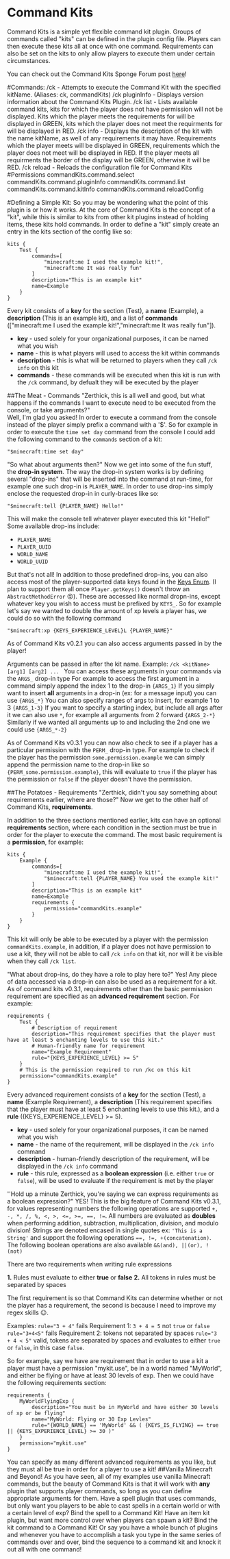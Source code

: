 # Command Kits
Command Kits is a simple yet flexible command kit plugin. Groups of commands called "kits" can be defined in the plugin config file. Players can then execute these kits all at once with one command. Requirements can also be set on the kits to only allow players to execute them under certain circumstances.

You can check out the Command Kits Sponge Forum post [here](https://forums.spongepowered.org/t/command-kits-v1-0-0-kits-of-commands-and-items/10270 "Command Kits Forum Post")!

#Commands:
    /ck <kitName> - Attempts to execute the Command Kit with the specified kitName. (Aliases: ck, commandKits)
    /ck pluginInfo - Displays version information about the Command Kits Plugin.
    /ck list - Lists available command kits, kits for which the player does not have permission will not be displayed.  Kits which the player meets the requirements for will be displayed in GREEN, kits which the player does not meet the requirments for will be displayed in RED.
    /ck info <kitName> - Displays the description of the kit with the name kitName, as well of any requirements it may have.  Requirements which the player meets will be displayed in GREEN, requirements which the player does not meet will be displayed in RED.  If the player meets all requirments the border of the display will be GREEN, otherwise it will be RED.
    /ck reload - Reloads the configuration file for Command Kits
#Permissions
    commandKits.command.select
    commandKits.command.pluginInfo
    commandKits.command.list
    commandKits.command.kitInfo
    commandKits.command.reloadConfig

#Defining a Simple Kit:
So you may be wondering what the point of this plugin is or how it works.  At the core of Command Kits is the concept of a "kit", while this is similar to kits from other kit plugins instead of holding items, these kits hold commands.  In order to define a "kit" simply create an entry in the kits section of the config like so:

    kits {
        Test {
            commands=[
                "minecraft:me I used the example kit!",
                "minecraft:me It was really fun"
            ]
            description="This is an example kit"
            name=Example
        }
    }
Every kit consists of a **key** for the section (Test), a **name** (Example), a **description** (This is an example kit), and a list of **commands** (["minecraft:me I used the example kit!","minecraft:me It was really fun"]). 

  - **key** - used solely for your organizational purposes, it can be named what you wish
  - **name** - this is what players will used to access the kit within commands
  - **description** - this is what will be returned to players when they call ```/ck info``` on this kit
  - **commands** - these commands will be executed when this kit is run with the ```/ck``` command, by defualt they will be executed by the player

##The Meat - Commands
"Zerthick, this is all well and good, but what happens if the commands I want to execute need to be executed from the console, or take arguments?"  
Well, I'm glad you asked!  In order to execute a command from the console instead of the player simply prefix a command with a '$'.  So for example in order to execute the ```time set day``` command from the console I could add the following command to the ```commands``` section of a kit:

`"$minecraft:time set day"`

"So what about arguments then?"
Now we get into some of the fun stuff, the **drop-in system**.  The way the drop-in system works is by defining several "drop-ins" that will be inserted into the command at run-time, for example one such drop-in is ```PLAYER_NAME```.  In order to use drop-ins simply enclose the requested drop-in in curly-braces like so:

```"$minecraft:tell {PLAYER_NAME} Hello!"```

This will make the console tell whatever player executed this kit "Hello!" Some available drop-ins include:

- ```PLAYER_NAME```
- ```PLAYER_UUID```
- ```WORLD_NAME```
- ```WORLD_UUID```

But that's not all!  In addition to those predefined drop-ins, you can also access most of the player-supported data keys found in the [Keys Enum](https://jd.spongepowered.org/org/spongepowered/api/data/key/Keys.html).  (I plan to support them all once ```Player.getKeys()``` doesn't throw an ```AbstractMethodError``` :stuck_out_tongue_winking_eye:).  These are accessed like normal dropn-ins, except whatever key you wish to access must be prefixed by ```KEYS_```.  So for example let's say we wanted to double the amount of xp levels a player has, we could do so with the following command

```"$minecraft:xp {KEYS_EXPERIENCE_LEVEL}L {PLAYER_NAME}"```

As of Command Kits v0.2.1 you can also access arguments passed in by the player!

Arguments can be passed in after the kit name. Example: ```/ck <kitName> [arg1] [arg2] ... ```
You can access these arguments in your commands via the ```ARGS_``` drop-in type
For example to access the first argument in  a command simply append the index 1 to the drop-in ```{ARGS_1}```
If you simply want to insert **all** arguments in a drop-in (ex: for a message input) you can use ```{ARGS_*}```
You can also specify ranges of args to insert, for example 1 to 3 ```{ARGS_1-3}```
If you want to specify a starting index, but include all args after it we can also use ```*```, for example all arguments from 2 forward ```{ARGS_2-*}```
Similarly if we wanted all arguments up to and including the 2nd one we could use ```{ARGS_*-2}```

As of Command Kits v0.3.1 you can now also check to see if a player has a particular permission with the ```PERM_``` drop-in type.  For example to check if the player has the permission ```some.permission.example``` we can simply append the permission name to the drop-in like so ```{PERM_some.permission.example}```, this will evaluate to ```true``` if the player has the permission or ```false``` if the player doesn't have the permission.

##The Potatoes - Requirements
"Zerthick, didn't you say something about requirements earlier, where are those?"
Now we get to the other half of Command Kits, **requirements**.

In addition to the three sections mentioned earlier, kits can have an optional **requirements** section, where each condition in the section must be true in order for the player to execute the command.  The most basic requirement is a **permission**, for example:

    kits {
        Example {
            commands=[
                "minecraft:me I used the example kit!",
                "$minecraft:tell {PLAYER_NAME} You used the example kit!"
            ]
            description="This is an example kit"
            name=Example
            requirements {
                permission="commandKits.example"
            }
        }
    }

This kit will only be able to be executed by a player with the permission ```commandKits.example```, in addition, if a player does not have permission to use a kit, they will not be able to call ```/ck info``` on that kit, nor will it be visible when they call ```/ck list```.

"What about drop-ins, do they have a role to play here to?" 
Yes!  Any piece of data accessed via a drop-in can also be used as a requirement for a kit. As of command kits v0.3.1, requirements other than the basic permission requirement are specified as an **advanced requirement** section. 
For example:

    requirements {
        Test {
            # Description of requirement
            description="This requirement specifies that the player must have at least 5 enchanting levels to use this kit."
            # Human-friendly name for requirement
            name="Example Requirement"
            rule="{KEYS_EXPERIENCE_LEVEL} >= 5"
        }
        # This is the permission required to run /kc on this kit
        permission="commandKits.example"
    }

Every advanced requirement consists of a **key** for the section (Test), a **name** (Example Requirement), a **description** (This requirement specifies that the player must have at least 5 enchanting levels to use this kit.), and a **rule** ({KEYS_EXPERIENCE_LEVEL} >= 5). 

- **key** - used solely for your organizational purposes, it can be named what you wish
- **name** - the name of the requirement, will be displayed in the ```/ck info``` command
- **description** - human-friendly description of the requirement, will be displayed in the ```/ck info``` command
- **rule** - this rule, expressed as a **boolean expression** (i.e. either ```true``` or ```false```), will be used to evaluate if the requirement is met by the player

''Hold up a minute Zerthick, you're saying we can express requirements as a boolean expression?"
YES!  This is the big feature of Command Kits v0.3.1, for values representing numbers the following operations are supported ```+, -, *, /, %, <, >, <=, >=, ==, !=```.  All numbers are evaluated as **doubles** when performing addition, subtraction, multiplication, division, and modulo division!  Strings are denoted encased in single quotes ex: ``` 'This is a String' ``` and support the following operations ```==, !=, +(concatenation)```.  The following boolean operations are also available ```&&(and), ||(or), !(not)```

There are two requirements when writing rule expressions

**1.** Rules must evaluate to either **true** or **false**
**2.** All tokens in rules must be separated by spaces

The first requirement is so that Command Kits can determine whether or not the player has a requirement, the second is because I need to improve my regex skills :wink:.

Examples:
```rule="3 + 4"``` fails Requirement 1: ```3 + 4 = 5``` not ```true``` or ```false```
```rule="3+4<5"``` fails Requirement 2: tokens not separated by spaces
```rule="3 + 4 < 5"``` valid, tokens are separated by spaces and evaluates to either ```true``` or ```false```, in this case ```false```.  

So for example, say we have are requirement that in order to use a kit a player must have a permission "mykit.use", be in a world named "MyWorld", and either be flying or have at least 30 levels of exp. Then we could have the following requirements section:

    requirements {
        MyWorldFlyingExp {
            description="You must be in MyWorld and have either 30 levels of xp or be flying"
            name="MyWorld: Flying or 30 Exp Levles"
            rule="{WORLD_NAME} == 'MyWorld' && ( {KEYS_IS_FLYING} == true || {KEYS_EXPERIENCE_LEVEL} >= 30 )"
        }
        permission="mykit.use"
    }


You can specify as many different advanced requirements as you like, but they must all be true in order for a player to use a kit!
##Vanilla Minecraft and Beyond!
As you have seen, all of my examples use vanilla Minecraft commands, but the beauty of Command Kits is that it will work with **any** plugin that supports player commands, so long as you can define appropriate arguments for them.   Have a spell plugin that uses commands, but only want you players to be able to cast spells in a certain world or with a certain level of exp?  Bind the spell to a Command Kit!  Have an item kit plugin, but want more control over when players can spawn a kit?  Bind the kit command to a Command Kit!  Or say you have a whole bunch of plugins and whenever you have to accomplish a task you type in the same series of commands over and over, bind the sequence to a command kit and knock it out all with one command!
